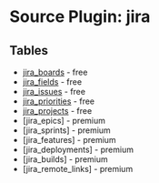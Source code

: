 # Source Plugin: jira

## Tables

- [jira_boards](tables/jira_boards) - free
- [jira_fields](tables/jira_fields) - free
- [jira_issues](tables/jira_issues) - free
- [jira_priorities](tables/jira_priorities) - free
- [jira_projects](tables/jira_projects) - free
- [jira_epics] - premium
- [jira_sprints] - premium
- [jira_features] - premium
- [jira_deployments] - premium
- [jira_builds] - premium
- [jira_remote_links] - premium